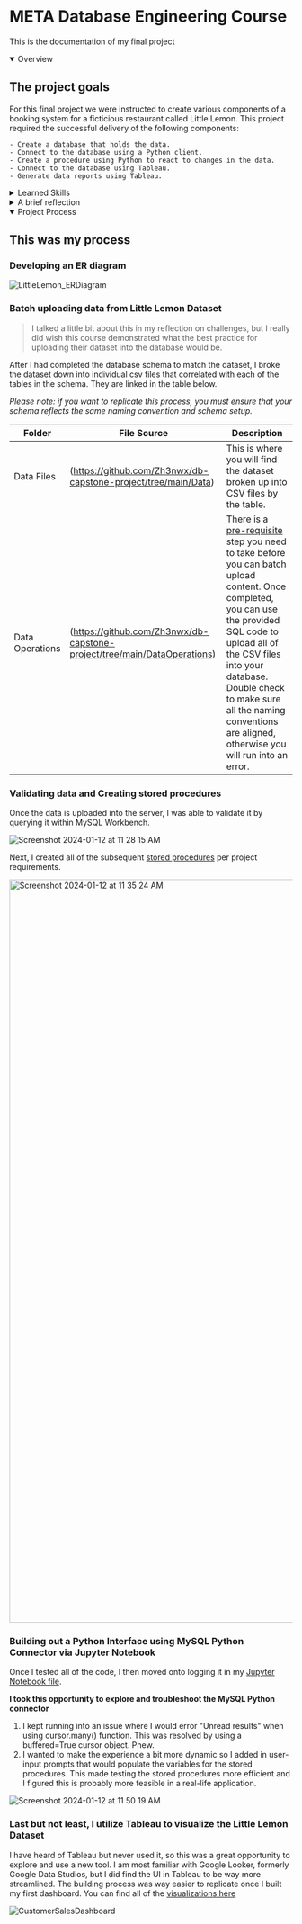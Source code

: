 # META Database Engineering Course
 This is the documentation of my final project
 
<details open> 
  <Summary> Overview </Summary>
  
  ## The project goals
  For this final project we were instructed to create various components of a booking system for a ficticious restaurant called Little Lemon. This project required the successful delivery of the following components:
  
    - Create a database that holds the data.
    - Connect to the database using a Python client.
    - Create a procedure using Python to react to changes in the data.
    - Connect to the database using Tableau.
    - Generate data reports using Tableau.
 
  <details>
  <summary>Learned Skills</summary>

 ## What I learned from completing this project:
  
    
    1. MySQL Workbench
      - Strategy 
        - Created a functional database schema from ER diagrams.
        - Determined the data model and ensured that data normalization was followed.
      - Implementation
        - Deployed all the tables with suitable data types and relationships.
        - Established connection to SQL server.
        - Batch imported a large amount of data into the database using SQL. *
      - Admin 
        - Added new users and set privileges using SQL terminal.
        - Reviewed, edited and tested the database as new requirements came in.
        
    2. Jupyter Notebook
      - Setting up a MySQL Python Connector.
      - Writing both Python and SQL code to communicate with the MySQL server.
        - Set up read, write, update and delete stored procedures with user inputs.
      - Quality tested to ensure a user-friendly outputs.
      
    3. Tableau
      - Load and prepare source data for analysis
      - Visualize dashboard components in worksheet format
      - Create an interactive dashboard
      
    4. git
      - Log all documents and edits for the project
      - Created branches for local instances.
      - Added, committed, pushed, and merged changes to main repository.

    5. Research
      - Spent boatloads of time troublshooting and reading comments from stackoverflow.
      - Consulted chatGPT to refine coding syntax.
    
  </details>
</details>
  
<details>
 <summary> A brief reflection </summary>
 
> What an incredible journey it has been! There were definitely many ups and downs, but overall it was an execellent opportunity to dip my toes into database engineering. I am more curious than ever by the ever expanding landscape that data occupies in current digital landscape. I look forward to continue developing my skillset as a database engineer. For my next steps, I am hoping to learn more about data warehousing and the ETL process, and to develop a 2 or 3 projects that encompasses the entire database engineering process. Last but not least, I want to give a huge shout out to the Los Angeles Public Library for providing me the access to Coursera for free. Thanks!
 
  <details>
   <summary>Challenges</summary>
   
   1. **Need more real-life applications examples** - One of the challenging aspects of this course was making sense of all the new concepts without adequate context. While it was great to see the foundational knowledge behind these concepts, it would have been nice to see examples of how these principles and processes would apply in a real-life work environment.
   2. **Better consideration to usability for learners** - Dataset repository should be made clear for all learners to access. In the final project, I found myself designing a schema that was completely unrelated to the data set. The data source was not called out from the beginning nor was it made readily avaiable. The only mentions of it were made by other frustrated learners who called out that it could be accessed in the 4th week of the module.
   3. **Things that I wished the course had covered:**  
   - It would have also been nice to see/ learn about best practices when uploading large amounts of batch data. I cobbled together solutions from the web but I was hoping to learn best practices for the process from the course.
   - Deeper dive into data warehouse, datalakes.
   - What are some key aspects necessary to be an effective DB admin.

  </details>
  
  <details>
   <summary>Highlights</summary>

   1. **Good pacing for learning material** - I have tried to learn python before, but without a direct application for applying the concepts it was definitely way more difficult to wrap my head around. I appreciated the course building up these concepts in a linear manner and showcased how the two learned languages could be interwined.
   2. **Discussion forums were helpful** - I did find a lot of helpful user-engagement in the discussion channels, especially for portion around learning to code for Python. It was also comforting to know that there were others that took part in the learning journey.
  </details>
</details>

<details open>
 <summary> Project Process </summary>
 
 ## This was my process
 ### Developing an ER diagram
 
  ![LittleLemon_ERDiagram](https://github.com/Zh3nwx/db-capstone-project/assets/137427645/902d157d-401d-4716-9fa1-480711305f4f)

 ### Batch uploading data from Little Lemon Dataset
 > I talked a little bit about this in my reflection on challenges, but I really did wish this course demonstrated what the best practice for uploading their dataset into the database would be.

 After I had completed the database schema to match the dataset, I broke the dataset down into individual csv files that correlated with each of the tables in the schema. They are linked in the table below.
 
 _Please note: if you want to replicate this process, you must ensure that your schema reflects the same naming convention and schema setup._
 
 | Folder | File Source | Description |
 | --- | --- | --- |
 | Data Files | (https://github.com/Zh3nwx/db-capstone-project/tree/main/Data) | This is where you will find the dataset broken up into CSV files by the table.|
 | Data Operations | (https://github.com/Zh3nwx/db-capstone-project/tree/main/DataOperations) | There is a [pre-requisite](https://github.com/Zh3nwx/db-capstone-project/tree/main/DataOperations/Pre-requisite) step you need to take before you can batch upload content. Once completed, you can use the provided SQL code to upload all of the CSV files into your database. Double check to make sure all the naming conventions are aligned, otherwise you will run into an error. |

 ### Validating data and Creating stored procedures

 Once the data is uploaded into the server, I was able to validate it by querying it within MySQL Workbench.
 
 ![Screenshot 2024-01-12 at 11 28 15 AM](https://github.com/Zh3nwx/db-capstone-project/assets/137427645/70f352e4-4065-488c-95e8-d1527efff2ef)

 Next, I created all of the subsequent [stored procedures](https://github.com/Zh3nwx/db-capstone-project/tree/main/StoredProcedures) per project requirements.
 
 <img width="1322" alt="Screenshot 2024-01-12 at 11 35 24 AM" src="https://github.com/Zh3nwx/db-capstone-project/assets/137427645/cc36a8e1-4191-4cee-b3cc-f63fa57bd5ee">

### Building out a Python Interface using MySQL Python Connector via Jupyter Notebook
 Once I tested all of the code, I then moved onto logging it in my [Jupyter Notebook file](https://github.com/Zh3nwx/db-capstone-project/blob/main/JupyterNotebook/LittleLemonDB.ipynb). 
 
 **I took this opportunity to explore and troubleshoot the MySQL Python connector**
 1. I kept running into an issue where I would error "Unread results" when using cursor.many() function. This was resolved by using a buffered=True cursor object. Phew.
 2. I wanted to make the experience a bit more dynamic so I added in user-input prompts that would populate the variables for the stored procedures. This made testing the stored procedures more efficient and I figured this is probably more feasible in a real-life application.
 
![Screenshot 2024-01-12 at 11 50 19 AM](https://github.com/Zh3nwx/db-capstone-project/assets/137427645/8bf23d3e-3ec9-4506-a47c-fdbdfe25bd20)


### Last but not least, I utilize Tableau to visualize the Little Lemon Dataset
I have heard of Tableau but never used it, so this was a great opportunity to explore and use a new tool. I am most familiar with Google Looker, formerly Google Data Studios, but I did find the UI in Tableau to be way more streamlined. The building process was way easier to replicate once I built my first dashboard. You can find all of the [visualizations here](https://github.com/Zh3nwx/db-capstone-project/tree/main/Visualizations)

![CustomerSalesDashboard](https://github.com/Zh3nwx/db-capstone-project/assets/137427645/ba177175-9d64-445e-8571-c7405116cba9)

</details>
